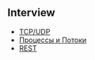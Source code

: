 ## Interview

* [TCP/UDP](./interview/computer_science/tcp_udp/tcp_udp.ru.md)
* [Процессы и Потоки](./interview/computer_science/processes_and_threads/processes_and_threads.ru.md)
* [REST](./interview/computer_science/rest/rest.ru.md)

